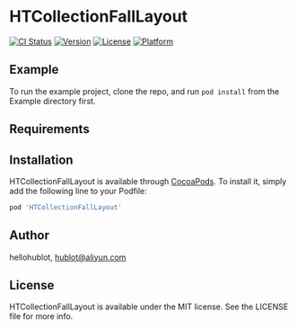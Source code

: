# HTCollectionFallLayout

[![CI Status](https://img.shields.io/travis/hellohublot/HTCollectionFallLayout.svg?style=flat)](https://travis-ci.org/hellohublot/HTCollectionFallLayout)
[![Version](https://img.shields.io/cocoapods/v/HTCollectionFallLayout.svg?style=flat)](https://cocoapods.org/pods/HTCollectionFallLayout)
[![License](https://img.shields.io/cocoapods/l/HTCollectionFallLayout.svg?style=flat)](https://cocoapods.org/pods/HTCollectionFallLayout)
[![Platform](https://img.shields.io/cocoapods/p/HTCollectionFallLayout.svg?style=flat)](https://cocoapods.org/pods/HTCollectionFallLayout)

## Example

To run the example project, clone the repo, and run `pod install` from the Example directory first.

## Requirements

## Installation

HTCollectionFallLayout is available through [CocoaPods](https://cocoapods.org). To install
it, simply add the following line to your Podfile:

```ruby
pod 'HTCollectionFallLayout'
```

## Author

hellohublot, hublot@aliyun.com

## License

HTCollectionFallLayout is available under the MIT license. See the LICENSE file for more info.
